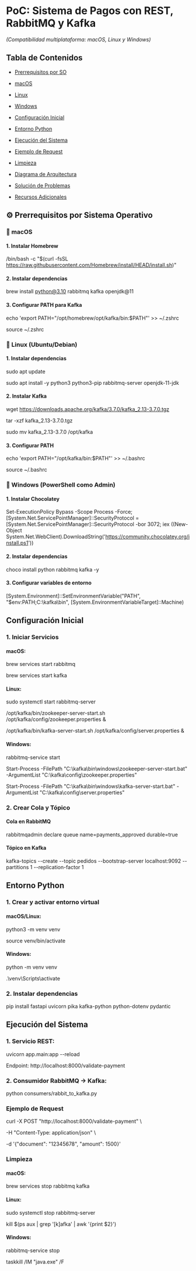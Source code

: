 
# PoC: Sistema de Pagos con REST, RabbitMQ y Kafka

*(Compatibilidad multiplataforma: macOS, Linux y Windows)*

  

## Tabla de Contenidos

- [Prerrequisitos por SO](#-prerrequisitos-por-sistema-operativo)

- [macOS](#-macos)

- [Linux](#-linux-ubuntudebian)

- [Windows](#-windows-powershell-como-admin)

- [Configuración Inicial](#-configuración-inicial)

- [Entorno Python](#-entorno-python)

- [Ejecución del Sistema](#-ejecución-del-sistema)

- [Ejemplo de Request](#-ejemplo-de-request)

- [Limpieza](#-limpieza)

- [Diagrama de Arquitectura](#-diagrama-de-arquitectura)

- [Solución de Problemas](#-solución-de-problemas-comunes)

- [Recursos Adicionales](#-recursos-adicionales)

  

## ⚙️ Prerrequisitos por Sistema Operativo

  

### 🔵 macOS



#### 1. Instalar Homebrew

/bin/bash  -c  "$(curl  -fsSL https://raw.githubusercontent.com/Homebrew/install/HEAD/install.sh)"

  

#### 2. Instalar dependencias

brew  install  python@3.10  rabbitmq  kafka  openjdk@11

  

#### 3. Configurar PATH para Kafka

echo  'export PATH="/opt/homebrew/opt/kafka/bin:$PATH"'  >>  ~/.zshrc

source  ~/.zshrc

  

### 🔵 Linux (Ubuntu/Debian)

  

#### 1. Instalar dependencias

sudo  apt  update

sudo  apt  install  -y  python3  python3-pip  rabbitmq-server  openjdk-11-jdk

  

#### 2. Instalar Kafka

wget  https://downloads.apache.org/kafka/3.7.0/kafka_2.13-3.7.0.tgz

tar  -xzf  kafka_2.13-3.7.0.tgz

sudo  mv  kafka_2.13-3.7.0  /opt/kafka

  

#### 3. Configurar PATH

echo  'export PATH="/opt/kafka/bin:$PATH"'  >>  ~/.bashrc

source  ~/.bashrc

  

### 🔵 Windows (PowerShell como  Admin)

  

#### 1. Instalar Chocolatey

Set-ExecutionPolicy  Bypass  -Scope  Process  -Force; [System.Net.ServicePointManager]::SecurityProtocol  = [System.Net.ServicePointManager]::SecurityProtocol -bor 3072; iex ((New-Object System.Net.WebClient).DownloadString('https://community.chocolatey.org/install.ps1'))

  

#### 2. Instalar dependencias

choco  install  python  rabbitmq  kafka  -y

  

#### 3. Configurar variables de entorno

[System.Environment]::SetEnvironmentVariable("PATH",  "$env:PATH;C:\kafka\bin", [System.EnvironmentVariableTarget]::Machine)

  

## Configuración  Inicial

  

### 1.  Iniciar  Servicios

#### macOS:

  

brew  services  start  rabbitmq

brew  services  start  kafka

  

#### Linux:

  

sudo  systemctl  start  rabbitmq-server

/opt/kafka/bin/zookeeper-server-start.sh  /opt/kafka/config/zookeeper.properties &

/opt/kafka/bin/kafka-server-start.sh  /opt/kafka/config/server.properties &

  

#### Windows:

  

rabbitmq-service  start

Start-Process  -FilePath  "C:\kafka\bin\windows\zookeeper-server-start.bat"  -ArgumentList  "C:\kafka\config\zookeeper.properties"

Start-Process  -FilePath  "C:\kafka\bin\windows\kafka-server-start.bat"  -ArgumentList  "C:\kafka\config\server.properties"

  

### 2.  Crear  Cola  y  Tópico

  

#### Cola en RabbitMQ

rabbitmqadmin  declare  queue  name=payments_approved  durable=true

  

#### Tópico en Kafka

kafka-topics  --create  --topic  pedidos  --bootstrap-server  localhost:9092  --partitions  1  --replication-factor  1

  

## Entorno  Python

  

### 1.  Crear  y  activar  entorno  virtual

#### macOS/Linux:

  
  

python3  -m  venv  venv

source  venv/bin/activate

  

#### Windows:

  

python  -m  venv  venv

.\venv\Scripts\activate

  
  

### 2.  Instalar  dependencias

  

pip  install  fastapi  uvicorn  pika  kafka-python  python-dotenv  pydantic

  

## Ejecución  del  Sistema

  

### 1.  Servicio  REST:

uvicorn  app.main:app  --reload

  

Endpoint:  http://localhost:8000/validate-payment

  

### 2.  Consumidor  RabbitMQ  →  Kafka:

  

python  consumers/rabbit_to_kafka.py

  

### Ejemplo  de  Request

  

curl  -X  POST  "http://localhost:8000/validate-payment"  \

-H "Content-Type: application/json" \

-d  '{"document": "12345678", "amount": 1500}'

  

### Limpieza

  

#### macOS:

  

brew  services  stop  rabbitmq  kafka

#### Linux:

sudo  systemctl  stop  rabbitmq-server

kill $(ps  aux  |  grep  '[k]afka'  |  awk  '{print $2}')

  

#### Windows:

  

rabbitmq-service  stop

taskkill  /IM  "java.exe"  /F